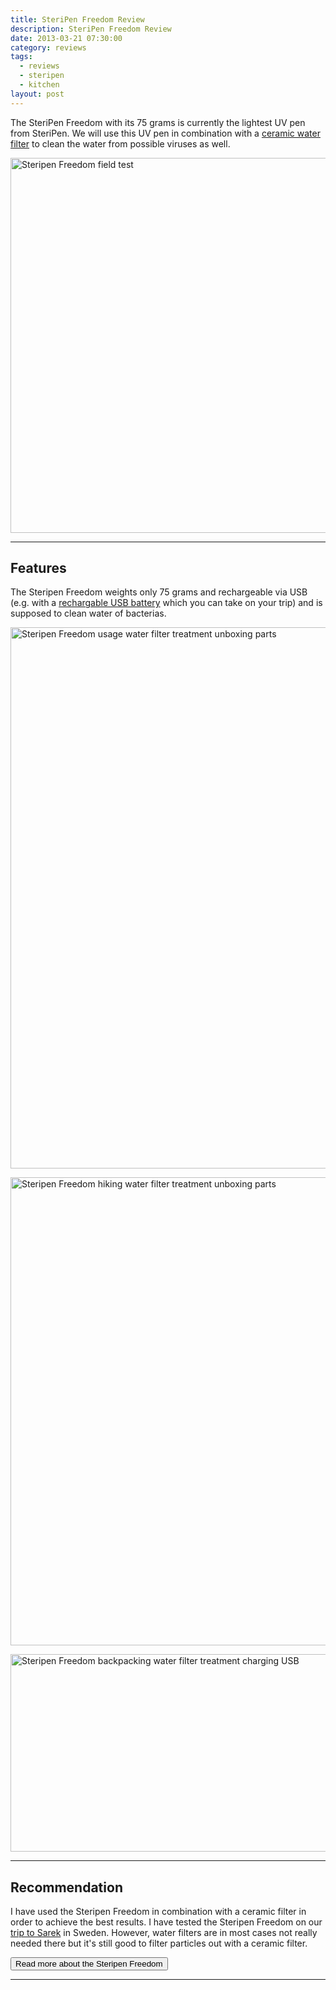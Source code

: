 ```yaml
---
title: SteriPen Freedom Review
description: SteriPen Freedom Review
date: 2013-03-21 07:30:00
category: reviews
tags: 
  - reviews
  - steripen
  - kitchen
layout: post
---
```


The SteriPen Freedom with its 75 grams is currently the lightest UV pen from SteriPen. We will use this UV pen in combination with a [ceramic water filter][1] to clean the water from possible viruses as well. 

<a href="https://www.flickr.com/photos/90204224@N07/8578007098" title="SteriPen Adventure"><img src="https://farm9.staticflickr.com/8089/8578007098_5d395e160d_b.jpg" width="600" alt="Steripen Freedom field test"></a>
<!--more-->

---

## Features
The Steripen Freedom weights only 75 grams and rechargeable via USB (e.g. with a [rechargable USB battery][2] which you can take on your trip) and is supposed to clean water of bacterias.

<a href="https://www.flickr.com/photos/90204224@N07/8571447235"><img src="https://farm9.staticflickr.com/8365/8571447235_ae827d05ae_b.jpg" width="1024" height="866" alt="Steripen Freedom usage water filter treatment unboxing parts"></a>

<a href="https://www.flickr.com/photos/90204224@N07/8572540826"><img src="https://farm9.staticflickr.com/8531/8572540826_73150347e9_b.jpg" width="1024" height="749" alt="Steripen Freedom hiking water filter treatment unboxing parts"></a>

<a href="https://www.flickr.com/photos/90204224@N07/8571447087"><img src="https://farm9.staticflickr.com/8093/8571447087_c83f27284e_b.jpg" width="1024" height="316" alt="Steripen Freedom backpacking water filter treatment charging USB"></a>

---

## Recommendation
I have used the Steripen Freedom in combination with a ceramic filter in order to achieve the best results. I have tested the Steripen Freedom on our [trip to Sarek][3] in Sweden. However, water filters are in most cases not really needed there but it's still good to filter particles out with a ceramic filter.

<a href="https://www.rei.com/product/896170/steripen-freedom-solar-bundle-water-purifier"><button type="button" class="btn btn-danger">Read more about the Steripen Freedom</button></a>

---

<script type="text/javascript">
amzn_assoc_placement = "adunit0";
amzn_assoc_search_bar = "false";
amzn_assoc_tracking_id = "hikeve-20";
amzn_assoc_search_bar_position = "top";
amzn_assoc_ad_mode = "search";
amzn_assoc_ad_type = "smart";
amzn_assoc_marketplace = "amazon";
amzn_assoc_region = "US";
amzn_assoc_title = "Steripen Suggestions";
amzn_assoc_default_search_phrase = "steripen";
amzn_assoc_default_category = "All";
amzn_assoc_linkid = "3b59edd59f23213f9e3bbcd8046ee503";
</script>
<script src="//z-na.amazon-adsystem.com/widgets/onejs?MarketPlace=US"></script>




[1]:	http://hikeventures.com/gear-review-katadyn-mini-water-filter/ "ceramic filter"
[2]:	http://hikeventures.com/how-to-charge-your-batteries-when-you-are-outdoors/ "rechargable battery"
[3]:	http://hikeventures.com/hiking-and-packrafting-in-sarek-day-1/ "Trip to Sarek"
